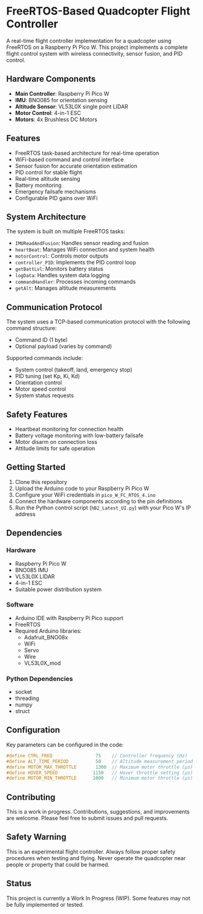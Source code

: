 # FreeRTOS-Based Quadcopter Flight Controller

A real-time flight controller implementation for a quadcopter using FreeRTOS on a Raspberry Pi Pico W. This project implements a complete flight control system with wireless connectivity, sensor fusion, and PID control.

## Hardware Components

- **Main Controller**: Raspberry Pi Pico W
- **IMU**: BNO085 for orientation sensing
- **Altitude Sensor**: VL53L0X single point LIDAR
- **Motor Control**: 4-in-1 ESC
- **Motors**: 4x Brushless DC Motors

## Features

- FreeRTOS task-based architecture for real-time operation
- WiFi-based command and control interface
- Sensor fusion for accurate orientation estimation
- PID control for stable flight
- Real-time altitude sensing
- Battery monitoring
- Emergency failsafe mechanisms
- Configurable PID gains over WiFi

## System Architecture

The system is built on multiple FreeRTOS tasks:

- `IMUReadAndFusion`: Handles sensor reading and fusion
- `heartBeat`: Manages WiFi connection and system health
- `motorControl`: Controls motor outputs
- `controller_PID`: Implements the PID control loop
- `getBattLvl`: Monitors battery status
- `logData`: Handles system data logging
- `commandHandler`: Processes incoming commands
- `getAlt`: Manages altitude measurements

## Communication Protocol

The system uses a TCP-based communication protocol with the following command structure:

- Command ID (1 byte)
- Optional payload (varies by command)

Supported commands include:
- System control (takeoff, land, emergency stop)
- PID tuning (set Kp, Ki, Kd)
- Orientation control
- Motor speed control
- System status requests

## Safety Features

- Heartbeat monitoring for connection health
- Battery voltage monitoring with low-battery failsafe
- Motor disarm on connection loss
- Attitude limits for safe operation

## Getting Started

1. Clone this repository
2. Upload the Arduino code to your Raspberry Pi Pico W
3. Configure your WiFi credentials in `pico_W_FC_RTOS_4.ino`
4. Connect the hardware components according to the pin definitions
5. Run the Python control script (`hB2_Latest_UI.py`) with your Pico W's IP address

## Dependencies

### Hardware
- Raspberry Pi Pico W
- BNO085 IMU
- VL53L0X LIDAR
- 4-in-1 ESC
- Suitable power distribution system

### Software
- Arduino IDE with Raspberry Pi Pico support
- FreeRTOS
- Required Arduino libraries:
  - Adafruit_BNO08x
  - WiFi
  - Servo
  - Wire
  - VL53L0X_mod

### Python Dependencies
- socket
- threading
- numpy
- struct

## Configuration

Key parameters can be configured in the code:

```cpp
#define CTRL_FREQ                75    // Controller frequency (Hz)
#define ALT_TIME_PERIOD          50    // Altitude measurement period (ms)
#define MOTOR_MAX_THROTTLE       1300  // Maximum motor throttle (μs)
#define HOVER_SPEED             1150   // Hover throttle setting (μs)
#define MOTOR_MIN_THROTTLE      1000   // Minimum motor throttle (μs)
```

## Contributing

This is a work in progress. Contributions, suggestions, and improvements are welcome. Please feel free to submit issues and pull requests.


## Safety Warning

This is an experimental flight controller. Always follow proper safety procedures when testing and flying. Never operate the quadcopter near people or property that could be harmed.

## Status

This project is currently a Work In Progress (WIP). Some features may not be fully implemented or tested.
